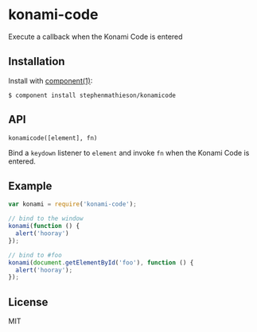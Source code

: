
# konami-code

Execute a callback when the Konami Code is entered

## Installation

Install with [component(1)](http://component.io):

    $ component install stephenmathieson/konamicode

## API

`konamicode([element], fn)`

Bind a `keydown` listener to `element` and invoke `fn` when the Konami Code is entered.

## Example

```js
var konami = require('konami-code');

// bind to the window
konami(function () {
  alert('hooray')
});

// bind to #foo
konami(document.getElementById('foo'), function () {
  alert('hooray');
});
```

## License

  MIT
